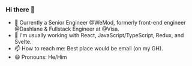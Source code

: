 ### Hi there 👋

- 🏢 Currently a Senior Engineer @WeMod, formerly front-end engineer @Dashlane & Fullstack Engineer at @Visa. 
- 🧠 I'm usually working with React, JavaScript/TypeScript, Redux, and Svelte.
- 📫 How to reach me: Best place would be email (on my GH).
- 😄 Pronouns: He/Him
